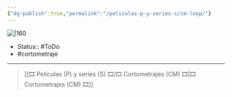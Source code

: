 ```yaml
---
{"dg-publish":true,"permalink":"/peliculas-p-y-series-s/cm-loop/"}
---
```



![|160](https://img2.rtve.es/imagenes/cartel-loop/1674227553791.jpg)

- Status:: #ToDo 
- #cortometraje 

---

> [[🎞️ Películas (P) y series (S) 🎞️/🎞️ Cortometrajes (CM) 🎞️\|🎞️ Cortometrajes (CM) 🎞️]]